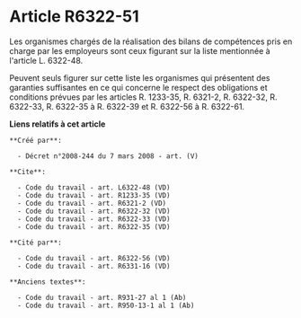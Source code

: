 # Article R6322-51

Les organismes chargés de la réalisation des bilans de compétences pris en charge par les employeurs sont ceux figurant sur
la liste mentionnée à l'article L. 6322-48. 

Peuvent seuls figurer sur cette liste les organismes qui présentent des garanties suffisantes en ce qui concerne le respect
des obligations et conditions prévues par les articles R. 1233-35, R. 6321-2, R. 6322-32, R. 6322-33, R. 6322-35 à R. 6322-39
et R. 6322-56 à R. 6322-61.

**Liens relatifs à cet article**

	**Créé par**:

	  - Décret n°2008-244 du 7 mars 2008 - art. (V)

	**Cite**:

	  - Code du travail - art. L6322-48 (VD)
	  - Code du travail - art. R1233-35 (VD)
	  - Code du travail - art. R6321-2 (VD)
	  - Code du travail - art. R6322-32 (VD)
	  - Code du travail - art. R6322-33 (VD)
	  - Code du travail - art. R6322-35 (VD)

	**Cité par**:

	  - Code du travail - art. R6322-56 (VD)
	  - Code du travail - art. R6331-16 (VD)

	**Anciens textes**:

	  - Code du travail - art. R931-27 al 1 (Ab)
	  - Code du travail - art. R950-13-1 al 1 (Ab)
